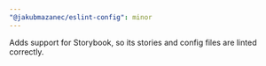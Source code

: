 ```yaml
---
"@jakubmazanec/eslint-config": minor
---
```


Adds support for Storybook, so its stories and config files are linted correctly.
